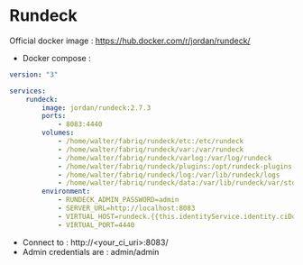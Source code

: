 Rundeck
============

Official docker image : https://hub.docker.com/r/jordan/rundeck/


* Docker compose :

```yml
version: "3"

services:
    rundeck:
        image: jordan/rundeck:2.7.3
        ports:
            - 8083:4440
        volumes:
            - /home/walter/fabriq/rundeck/etc:/etc/rundeck
            - /home/walter/fabriq/rundeck/var:/var/rundeck
            - /home/walter/fabriq/rundeck/varlog:/var/log/rundeck
            - /home/walter/fabriq/rundeck/plugins:/opt/rundeck-plugins
            - /home/walter/fabriq/rundeck/log:/var/lib/rundeck/logs
            - /home/walter/fabriq/rundeck/data:/var/lib/rundeck/var/storage
        environment:
            - RUNDECK_ADMIN_PASSWORD=admin
            - SERVER_URL=http://localhost:8083
            - VIRTUAL_HOST=rundeck.{{this.identityService.identity.ciDomain}}
            - VIRTUAL_PORT=4440  
```

* Connect to : http://<your_ci_uri>:8083/
* Admin credentials are : admin/admin